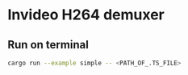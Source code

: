 # Invideo H264 demuxer

## Run on terminal

```bash
cargo run --example simple -- <PATH_OF_.TS_FILE>
```
